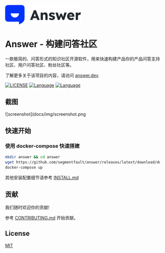 <a href="https://answer.dev">
    <img alt="logo" src="docs/img/answer-logo-flat.svg" height="63px">
</a>

# Answer - 构建问答社区

一款极简的、问答形式的知识社区开源软件，用来快速构建产品你的产品问答支持社区、用户问答社区、粉丝社区等。

了解更多关于该项目的内容，请访问 [answer.dev](https://answer.dev).

[![LICENSE](https://img.shields.io/badge/License-MIT-green)](https://github.com/segmentfault/answer/blob/master/LICENSE)
[![Language](https://img.shields.io/badge/Language-Go-blue.svg)](https://golang.org/)
[![Language](https://img.shields.io/badge/Language-React-blue.svg)](https://reactjs.org/)

## 截图

![screenshot](docs/img/screenshot.png

## 快速开始

### 使用 docker-compose 快速搭建

```bash
mkdir answer && cd answer
wget https://github.com/segmentfault/answer/releases/latest/download/docker-compose.yaml
docker-compose up
```

其他安装配置细节请参考 [INSTALL.md](./INSTALL.md)

## 贡献

我们随时欢迎你的贡献!

参考 [CONTRIBUTING.md](CONTRIBUTING.md) 开始贡献。

## License

[MIT](https://github.com/segmentfault/answer/blob/master/LICENSE)
